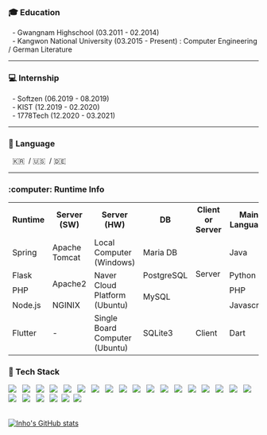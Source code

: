 <h3><b>&#127891; Education</b></h3>
 &nbsp; - Gwangnam Highschool (03.2011 - 02.2014)
<br>
 &nbsp; - Kangwon National University (03.2015 - Present)
  : Computer Engineering / German Literature
<p>
<p>

---
 
<h3><b>&#128187; Internship</b></h3>
 &nbsp; - Softzen (06.2019 - 08.2019)
<br>
 &nbsp; - KIST (12.2019 - 02.2020)
<br>
 &nbsp; - 1778Tech (12.2020 - 03.2021)
<p>
<p>

---

<h3><b>&#128215; Language</b></h3>
 &nbsp; &#127472;&#127479; &nbsp;/ 
  &#127482;&#127480; &nbsp;/ 
 &#127465;&#127466;
<br>

---

<h3><b>:computer: Runtime Info</b></h3>
<table>
  <th>Runtime</th>
  <th>Server (SW)</th>
  <th>Server (HW)</th>
  <th>DB</th>
  <th>Client or Server</th>
 <th>Main Language</th>
   
  <tr>
   <td>Spring</td>
   <td>Apache Tomcat</td>
   <td>Local Computer (Windows)</td>
   <td>Maria DB</td>
   <td rowspan='4'>Server</td>
   <td>Java</td>
  </tr>
  <tr>
   <td>Flask</td>
   <td rowspan='2'>Apache2</td>
   <td rowspan='3'>Naver Cloud Platform (Ubuntu)</td>
   <td>PostgreSQL</td>
 <td>Python</td>
  </tr>
  <tr>
   <td>PHP</td>
   <td rowspan='2'>MySQL</td>
 <td>PHP</td>
  </tr>
  <tr>
   <td>Node.js</td>
   <td>NGINIX</td>
 <td>Javascript</td>
  </tr>
  <tr>
   <td>Flutter</td>
   <td>-</td>
   <td>Single Board Computer (Ubuntu)</td>
   <td>SQLite3</td>
   <td>Client</td>
   <td>Dart</td>
  </tr>
</table>
<!-- 루비 항목 차후 추가 -->



<!--
<h3><b>🧭 Activities</b></h3>
-->

<h3><b>&#128296; Tech Stack</b></h3>
<p>
<p>
<img src="https://img.shields.io/badge/HTML5-E34F26?style=flat-square&logo=HTML5&logoColor=white"/></a> &nbsp
<img src="https://img.shields.io/badge/CSS3-1572B6?style=flat-square&logo=CSS3&logoColor=white"/></a> &nbsp
<img src="https://img.shields.io/badge/JavaScript-F7DF1E?style=flat-square&logo=JavaScript&logoColor=black"/></a> &nbsp
<img src="https://img.shields.io/badge/Java-007396?style=flat-square&logo=Java&logoColor=white"/></a> &nbsp
<img src="https://img.shields.io/badge/Python-3776AB?style=flat-square&logo=Python&logoColor=white"/></a> &nbsp
<img src="https://img.shields.io/badge/Apache-D22128?style=flat-square&logo=Apache&logoColor=white"/></a> &nbsp
<img src="https://img.shields.io/badge/PHP-777BB4?style=flat-square&logo=PHP&logoColor=white"/></a> &nbsp
<img src="https://img.shields.io/badge/MySQL-4479A1?style=flat-square&logo=MySQL&logoColor=white"/></a> &nbsp
<img src="https://img.shields.io/badge/PostgreSQL-336791?style=flat-square&logo=PostgreSQL&logoColor=white"/></a> &nbsp
<img src="https://img.shields.io/badge/SQLite-003B57?style=flat-square&logo=SQLite&logoColor=white"/></a> &nbsp
<img src="https://img.shields.io/badge/Bootstrap-7952B3?style=flat-square&logo=Bootstrap&logoColor=white"/></a> &nbsp
<img src="https://img.shields.io/badge/jQuery-0769AD?style=flat-square&logo=jQuery&logoColor=white"/></a> &nbsp
<img src="https://img.shields.io/badge/Dart-0175C2?style=flat-square&logo=Dart&logoColor=white"/></a> &nbsp
<img src="https://img.shields.io/badge/Flutter-02569B?style=flat-square&logo=Flutter&logoColor=white"/></a> &nbsp
<img src="https://img.shields.io/badge/Flask-000000?style=flat-square&logo=Flask&logoColor=white"/></a> &nbsp
<img src="https://img.shields.io/badge/Spring-6DB33F?style=flat-square&logo=Spring&logoColor=white"/></a> &nbsp
<img src="https://img.shields.io/badge/Jinja-B41717?style=flat-square&logo=Jinja&logoColor=white"/></a> &nbsp
<img src="https://img.shields.io/badge/Arduino-00979D?style=flat-square&logo=Arduino&logoColor=white"/></a> &nbsp
<img src="https://img.shields.io/badge/MariaDB-003545?style=flat-square&logo=MariaDB&logoColor=white"/></a> &nbsp
<img src="https://img.shields.io/badge/pandas-150458?style=flat-square&logo=pandas&logoColor=white"/></a> &nbsp
<img src="https://img.shields.io/badge/JSON-000000?style=flat-square&logo=JSON&logoColor=white"/></a> &nbsp
<img src="https://img.shields.io/badge/Notion-FFFFFF?style=flat-square&logo=Notion&logoColor=black"/></a>&nbsp
<img src="https://img.shields.io/badge/WordPress-21759B?style=flat-square&logo=Wordpress&logoColor=black"/></a>&nbsp
<img src="https://img.shields.io/badge/AndroidStudio-3DDC84?style=flat-square&logo=Android&logoColor=white"/></a>


<br>
<br>
 
[![Inho's GitHub stats](https://github-readme-stats.vercel.app/api?username=inho0919&show_icons=true&theme=tokyonight)](https://github.com/inho0919/github-readme-stats)

